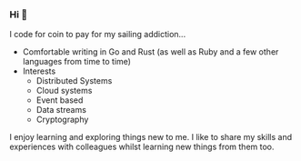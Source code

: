 ### Hi 👋

I code for coin to pay for my sailing addiction...

- Comfortable writing in Go and Rust (as well as Ruby and a few other languages from time to time)
- Interests
  - Distributed Systems
  - Cloud systems
  - Event based
  - Data streams
  - Cryptography

I enjoy learning and exploring things new to me. I like to share my skills and experiences with colleagues whilst learning new things from them too.
